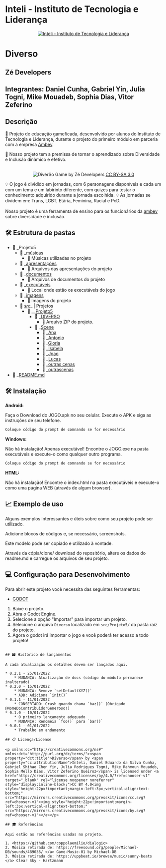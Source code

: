 # Inteli - Instituto de Tecnologia e Liderança 

<p align="center">
<a href= "https://www.inteli.edu.br/"><img src="https://www.inteli.edu.br/wp-content/uploads/2021/08/20172028/marca_1-2.png" alt="Inteli - Instituto de Tecnologia e Liderança" border="0"></a>
</p>

# Diverso

## Zé Developers

## Integrantes: Daniel Cunha</a>, Gabriel Yin</a>, Julia Togni</a>, Mike Mouadeb</a>, Sophia Dias</a>, Vitor Zeferino</a>

## Descrição


📜 Projeto de educação gameficada, desenvolvido por alunos do Instituto de Tecnologia e Liderança, durante o projeto do primeiro módulo em parceria com a empresa <a href="https://www.ambev.com.br/">Ambev</a>.


📜 Nosso projeto tem a premissa de tornar o aprendizado sobre Diversidade e Inclusão dinâmico e efetivo.
<br><br>
<p align="center">
<img src="https://user-images.githubusercontent.com/99190423/155331567-9624d5e4-2cad-4633-a980-c5e86e533802.png" alt="DiverSo" border="0">
  Game by Zé Developers</a> <a rel="license" href="https://creativecommons.org/licenses/by-sa/3.0/">CC BY-SA 3.0</a>
</p>

💡 O jogo é dividido em jornadas, com 6 personagens disponíveis e cada um com um tema e um labirinto diferente, com quizes para testar o conhecimento adquirido durante a jornada escolhida. 
💡 As jornadas se dividem em: Trans, LGBT, Etária, Feminina, Racial e PcD.
<br><br>
Nosso projeto é uma ferramenta de ensino para os funcionários da <a href="https://www.ambev.com.br/">ambev</a> sobre diversidade e inclusão.


## 🛠 Estrutura de pastas

- 📂 _Projeto5
   - 📂 _[músicas](https://github.com/2022M1T1/Projeto5/tree/main/Musicas)
      - 📄 Músicas utilizadas no projeto
   - 📂 _[apresentações](https://github.com/2022M1T1/Projeto5/tree/main/apresenta%C3%A7%C3%B5es)
      - 📄 Arquivos das apresentações do projeto
   - 📂 _[documentos](https://github.com/2022M1T1/Projeto5/tree/main/documentos)
     - 📄 Arquivos de documentos do projeto
   - 📂 _[executáveis](https://github.com/2022M1T1/Projeto5/tree/main/execut%C3%A1veis)
      - 📄 Local onde estão os executáveis do jogo
   - 📂 _[imagens](https://github.com/2022M1T1/Projeto5/tree/main/imagens)
      - 📄 Imagens do projeto
   - 📂 _[src](https://github.com/2022M1T1/Projeto5/tree/main/src)__ | Projetos
      - 📂 __[Projeto5](https://github.com/2022M1T1/Projeto5/tree/main/src/Projeto5)
        - 📂 _[DIVERSO](https://github.com/2022M1T1/Projeto5/tree/main/src/Projeto5/DIVERSO)
          - 📄 Arquivo ZIP do projeto.
        - 📂 _[Scene](src/Projeto5/scenes)
            - 📂 _[Ana](https://github.com/2022M1T1/Projeto5/tree/main/src/Projeto5/Scene/Ana)
            - 📂 _[Antonio](https://github.com/2022M1T1/Projeto5/tree/main/src/Projeto5/Scene/Antonio)
            - 📂 _[Gloria](https://github.com/2022M1T1/Projeto5/tree/main/src/Projeto5/Scene/Gloria)
            - 📂 _[Isabela](https://github.com/2022M1T1/Projeto5/tree/main/src/Projeto5/Scene/Isabela)
            - 📂 _[Joao](https://github.com/2022M1T1/Projeto5/tree/main/src/Projeto5/Scene/Joao)
            - 📂 _[Lucas](https://github.com/2022M1T1/Projeto5/tree/main/src/Projeto5/Scene/Lucas)
            - 📂 _[outras cenas](https://github.com/2022M1T1/Projeto5/tree/main/src/Projeto5/Scene/outras%20cenas)
            - 📂 _[outrascenas](https://github.com/2022M1T1/Projeto5/tree/main/src/Projeto5/Scene/outrascenas)
 - 📄 _[README.md](https://github.com/2022M1T1/Projeto5/blob/main/README.md)


## 🛠 Instalação

<b>Android:</b>

Faça o Download do JOGO.apk no seu celular.
Execute o APK e siga as instruções de seu telefone.

```sh
Coloque código do prompt de comnando se for necessário
```

<b>Windows:</b>

Não há instalação! Apenas executável!
Encontre o JOGO.exe na pasta executáveis e execute-o como qualquer outro programa.

```sh
Coloque código do prompt de comnando se for necessário
```

<b>HTML:</b>

Não há instalação!
Encontre o index.html na pasta executáveis e execute-o como uma página WEB (através de algum browser).

## 📈 Exemplo de uso

Alguns exemplos interessantes e úteis sobre como seu projeto pode ser utilizado.

Adicione blocos de códigos e, se necessário, screenshots.

Este modelo pode ser copiado e utilizado à vontade.

Através da cópia/clone/ download do repositório, altere os dados do readme.md e carregue os arquivos de seu projeto.

## 💻 Configuração para Desenvolvimento

Para abrir este projeto você necessita das seguintes ferramentas:

- <a href="https://godotengine.org/download">GODOT</a>

1. Baixe o projeto.
2. Abra o Godot Engine.
3. Selecione a opção "Importar" para importar um projeto.
4. Selecione o arquivo `Diverso` localizado em `src/Projeto5/` da pasta raiz do projeto.
5. Agora o godot irá importar o jogo e você poderá ter acesso a todo projeto!
```

## 🗃 Histórico de lançamentos

A cada atualização os detalhes devem ser lançados aqui.

* 0.2.1 - 25/01/2022
    * MUDANÇA: Atualização de docs (código do módulo permanece inalterado)
* 0.2.0 - 15/01/2022
    * MUDANÇA: Remove `setDefaultXYZ()`
    * ADD: Adiciona `init()`
* 0.1.1 - 11/01/2022
    * CONSERTADO: Crash quando chama `baz()` (Obrigado @NomeDoContribuidorGeneroso!)
* 0.1.0 - 10/01/2022
    * O primeiro lançamento adequado
    * MUDANÇA: Renomeia `foo()` para `bar()`
* 0.0.1 - 01/01/2022
    * Trabalho em andamento

## 📋 Licença/License

<p xmlns:cc="http://creativecommons.org/ns#" xmlns:dct="http://purl.org/dc/terms/"><span property="dct:title">Diverso</span> by <span property="cc:attributionName">Inteli, Daniel Eduardo da Silva Cunha, Gabriel Shihao Chen Yin, Julia Rodrigues Togni, Mike Rahmoun Mouadeb, Sophia Mello Dias, Vitor Zeferino Queiroz</span> is licensed under <a href="http://creativecommons.org/licenses/by/4.0/?ref=chooser-v1" target="_blank" rel="license noopener noreferrer" style="display:inline-block;">CC BY 4.0<img style="height:22px!important;margin-left:3px;vertical-align:text-bottom;" src="https://mirrors.creativecommons.org/presskit/icons/cc.svg?ref=chooser-v1"><img style="height:22px!important;margin-left:3px;vertical-align:text-bottom;" src="https://mirrors.creativecommons.org/presskit/icons/by.svg?ref=chooser-v1"></a></p>

## 🎓 Referências

Aqui estão as referências usadas no projeto.

1. <https://github.com/coppolaemilio/dialogic> 
2. Música retirada de: https://freesound.org/people/Michael-DB/sounds/489035/ </a> Game-Music-01 by Michael-DB
3. Música retirada de: https://uppbeat.io/browse/music/sunny-beats </a> Clear Sky - Hartzmann
